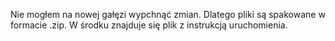 Nie mogłem na nowej gałęzi wypchnąć zmian. Dlatego pliki są spakowane w formacie .zip. W środku znajduje się plik z instrukcją uruchomienia. 
